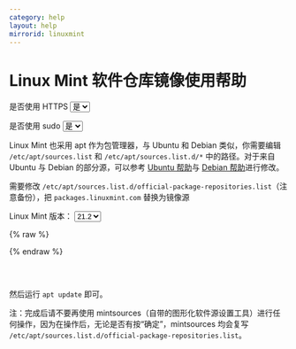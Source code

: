 ```yaml
---
category: help
layout: help
mirrorid: linuxmint
---
```


<!-- 本 markdown 从 mirrorz-org/mirrorz-help 自动生成，如需修改，请修改 mirrorz-org/mirrorz-help 的对应部分 -->

# Linux Mint 软件仓库镜像使用帮助

<form class="form-inline">
<div class="form-group">
	<label>是否使用 HTTPS</label>
	<select id="http-select" class="form-control content-select" data-target="#content-0">
	  <option data-http_protocol="https://" selected>是</option>
	  <option data-http_protocol="http://">否</option>
	</select>
</div>
</form>


<form class="form-inline">
<div class="form-group">
	<label>是否使用 sudo</label>
	<select id="sudo-select" class="form-control content-select" data-target="#content-0">
	  <option data-sudo="sudo " data-sudoE="sudo -E " selected>是</option>
	  <option data-sudo="" data-sudoE="">否</option>
	</select>
</div>
</form>



Linux Mint 也采用 apt 作为包管理器，与 Ubuntu 和 Debian 类似，你需要编辑 `/etc/apt/sources.list` 和 `/etc/apt/sources.list.d/*` 中的路径。对于来自 Ubuntu 与 Debian 的部分源，可以参考 [Ubuntu 帮助](/help/ubuntu)与 [Debian 帮助](/help/debian)进行修改。

需要修改 `/etc/apt/sources.list.d/official-package-repositories.list`（注意备份），把 `packages.linuxmint.com` 替换为镜像源



<form class="form-inline">
<div class="form-group">
  <label>Linux Mint 版本：</label>
    <select id="select-0-0" class="form-control content-select" data-target="#content-0">
      <option data-release_name="victoria" selected>21.2</option>
      <option data-release_name="vera">21.1</option>
      <option data-release_name="vanessa">21</option>
      <option data-release_name="una">20.3</option>
      <option data-release_name="uma">20.2</option>
      <option data-release_name="ulyssa">20.1</option>
    </select>
</div>
</form>

{% raw %}
<script id="template-0" type="x-tmpl-markup">
deb {{http_protocol}}{{mirror}}/ {{release_name}} main upstream import backport
</script>
{% endraw %}

<p></p>

<pre>
<code id="content-0" class="language-properties" data-template="#template-0" data-select="#http-select,#sudo-select,#select-0-0">
</code>
</pre>


然后运行 `apt update` 即可。

注：完成后请不要再使用 mintsources（自带的图形化软件源设置工具）进行任何操作，因为在操作后，无论是否有按“确定”，mintsources 均会复写 `/etc/apt/sources.list.d/official-package-repositories.list`。

